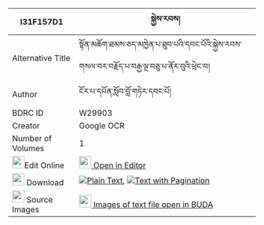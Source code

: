 |I31F157D1|སྐྱེས་རབས། 
| --- | --- 
|Alternative Title |སྟོན་མཆོག་ཐམས་ཅད་མཁྱེན་པ་ཐུབ་པའི་དབང་པོའི་སྐྱེས་རབས་གསལ་བར་བརྗོད་པ་བརྒྱ་ལྔ་བཅུ་པ་ནོར་བུའི་ཕྲེང་བ།
|Author| ངོར་པ་དཔོན་སློབ་བློ་གཏེར་དབང་པོ།
|BDRC ID | W29903
|Creator | Google OCR
|Number of Volumes| 1
|<img width="25" src="https://img.icons8.com/color/25/000000/edit-property.png">Edit Online| [<img width="25" src="https://avatars.githubusercontent.com/u/45091458?s=200&v=4"> Open in Editor](http://editor.openpecha.org/I31F157D1)
|<img width="25" src="https://img.icons8.com/fluent/48/000000/download-2.png"/>  Download | [![](https://img.icons8.com/color/20/000000/txt.png)Plain Text](https://github.com/Openpecha/I31F157D1/releases/download/v1/kyerab_plain_I31F157D1.zip), [![](https://img.icons8.com/color/20/000000/txt.png)Text with Pagination](https://github.com/Openpecha/I31F157D1/releases/download/v1/kyerab_pages_I31F157D1.zip)
|<img width="25" src="https://img.icons8.com/plasticine/100/000000/pictures-folder.png"/>  Source Images | [<img width="25" src="https://library.bdrc.io/icons/BUDA-small.svg"> Images of text file open in BUDA](https://library.bdrc.io/show/bdr:W29903)